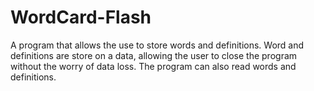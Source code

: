 # WordCard-Flash
A program that allows the use to store words and definitions.  Word and definitions are store on a data, allowing the user to close the program without the worry of data loss. The program can also read words and definitions.
